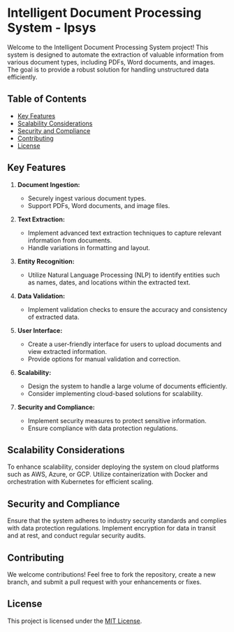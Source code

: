 # Intelligent Document Processing System - Ipsys

Welcome to the Intelligent Document Processing System project! This system is designed to automate the extraction of valuable information from various document types, including PDFs, Word documents, and images. The goal is to provide a robust solution for handling unstructured data efficiently.

## Table of Contents
- [Key Features](#key-features)
- [Scalability Considerations](#scalability-considerations)
- [Security and Compliance](#security-and-compliance)
- [Contributing](#contributing)
- [License](#license)

## Key Features

1. **Document Ingestion:**
   - Securely ingest various document types.
   - Support PDFs, Word documents, and image files.

2. **Text Extraction:**
   - Implement advanced text extraction techniques to capture relevant information from documents.
   - Handle variations in formatting and layout.

3. **Entity Recognition:**
   - Utilize Natural Language Processing (NLP) to identify entities such as names, dates, and locations within the extracted text.

4. **Data Validation:**
   - Implement validation checks to ensure the accuracy and consistency of extracted data.

5. **User Interface:**
   - Create a user-friendly interface for users to upload documents and view extracted information.
   - Provide options for manual validation and correction.

6. **Scalability:**
   - Design the system to handle a large volume of documents efficiently.
   - Consider implementing cloud-based solutions for scalability.

7. **Security and Compliance:**
   - Implement security measures to protect sensitive information.
   - Ensure compliance with data protection regulations.



## Scalability Considerations

To enhance scalability, consider deploying the system on cloud platforms such as AWS, Azure, or GCP. Utilize containerization with Docker and orchestration with Kubernetes for efficient scaling.

## Security and Compliance

Ensure that the system adheres to industry security standards and complies with data protection regulations. Implement encryption for data in transit and at rest, and conduct regular security audits.

## Contributing

We welcome contributions! Feel free to fork the repository, create a new branch, and submit a pull request with your enhancements or fixes.

## License

This project is licensed under the [MIT License](LICENSE).


